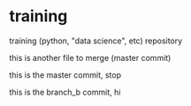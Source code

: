 # training
training (python, "data science", etc) repository

this is another file to merge (master commit)

this is the master commit, stop

this is the branch_b commit, hi
